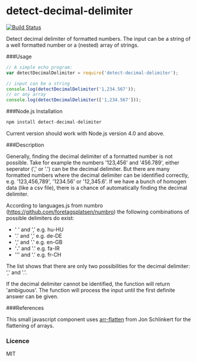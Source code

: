 ﻿# detect-decimal-delimiter

[![Build Status](https://travis-ci.org/irhc/detect-decimal-delimiter.png?branch=master)](https://travis-ci.org/irhc/detect-decimal-delimiter)

Detect decimal delimiter of formatted numbers. The input can be a string of a well formatted number or a (nested) array of strings.

###Usage

```javascript
// A simple echo program:
var detectDecimalDelimiter = require('detect-decimal-delimiter');

// input can be a string
console.log(detectDecimalDelimiter('1,234.567'));
// or any array
console.log(detectDecimalDelimiter(['1,234.567']));
```

###Node.js Installation

```javascript
npm install detect-decimal-delimiter
```
Current version should work with Node.js version 4.0 and above.

###Description

Generally, finding the decimal delimiter of a formatted number is not possible. Take for example the numbers '123,456' and '456.789', either seperator (',' or '.') can be the decimal delimiter.
But there are many formatted numbers where the decimal delimiter can be identified correctly, e.g. '123,456,789', '1234.56' or '12,345.6'. If we have a bunch of homogen data (like a csv file), 
there is a chance of automatically finding the decimal delimiter.

According to languages.js from numbro (https://github.com/foretagsplatsen/numbro) the following combinations of possible delimiters do exist:
- ' ' and ',' e.g. hu-HU
- '.' and ',' e.g. de-DE
- ',' and '.' e.g. en-GB
- '،' and '.' e.g. fa-IR
- '\'' and  '.' e.g. fr-CH

The list shows that there are only two possibilities for the decimal delimiter: ',' and '.'.

If the decimal delimiter cannot be identified, the function will return 'ambiguous'.
The function will process the input until the first definite answer can be given.

###References

This small javascript component uses [arr-flatten](https://github.com/jonschlinkert/arr-flatten) from Jon Schlinkert for the flattening of arrays.

### Licence

MIT


